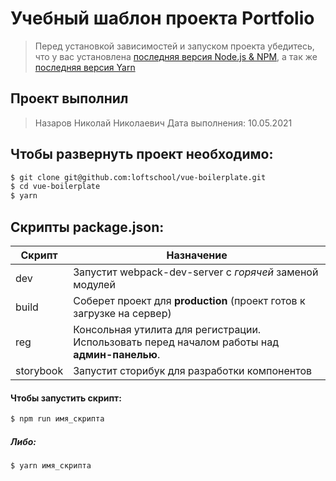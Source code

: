 # Учебный шаблон проекта Portfolio

> Перед установкой зависимостей и запуском проекта убедитесь, что у вас установлена [последняя версия Node.js & NPM](https://nodejs.org/en/download/current/), а так же
> [последняя версия Yarn](https://yarnpkg.com/ru/docs/install)

## Проект выполнил

> Назаров Николай Николаевич
> Дата выполнения: 10.05.2021

## Чтобы развернуть проект необходимо:

```sh
$ git clone git@github.com:loftschool/vue-boilerplate.git
$ cd vue-boilerplate
$ yarn
```

## Скрипты package.json:

| Скрипт    | Назначение                                                                                   |
| --------- | -------------------------------------------------------------------------------------------- |
| dev       | Запустит webpack-dev-server с _горячей_ заменой модулей                                      |
| build     | Соберет проект для **production** (проект готов к загрузке на сервер)                        |
| reg       | Консольная утилита для регистрации. Использовать перед началом работы над **админ-панелью**. |
| storybook | Запустит сторибук для разработки компонентов                                                 |

#### Чтобы запустить скрипт:

```sh
$ npm run имя_скрипта
```

##### Либо:

```sh
$ yarn имя_скрипта
```
